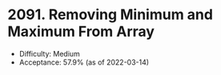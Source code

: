 # 2091. Removing Minimum and Maximum From Array
- Difficulty: Medium
- Acceptance: 57.9% (as of 2022-03-14)

